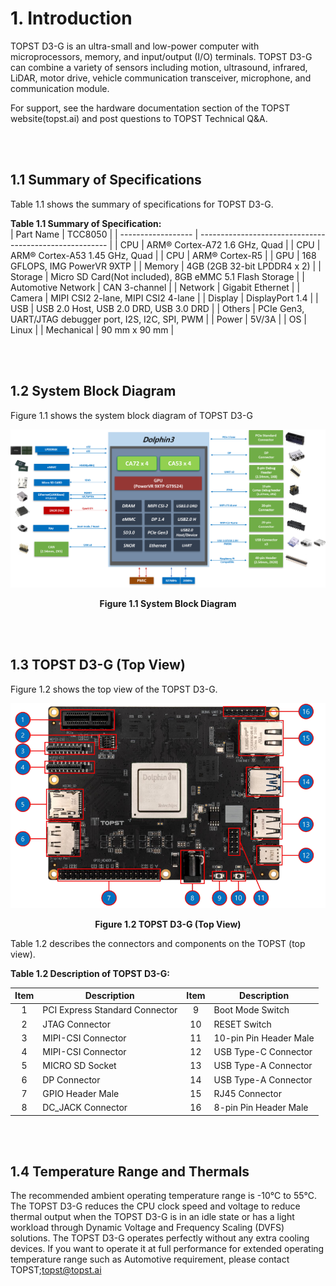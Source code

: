 # 1. Introduction


TOPST D3-G is an ultra-small and low-power computer with microprocessors, memory, and input/output (I/O) terminals. TOPST D3-G can combine a variety of sensors including motion, ultrasound, infrared, LiDAR, motor drive, vehicle communication transceiver, microphone, and communication module.  

For support, see the hardware documentation section of the TOPST website(topst.ai) and post questions to TOPST Technical Q&A.  

<br/><br/>

## 1.1 Summary of Specifications  

Table 1.1 shows the summary of specifications for TOPST D3-G.  

**Table 1.1 Summary of Specification:**  
| Part Name          | TCC8050                                                 |
| ------------------ | ------------------------------------------------------- |
| CPU                | ARM® Cortex-A72 1.6 GHz, Quad                           |
| CPU                | ARM® Cortex-A53 1.45 GHz, Quad                          |
| CPU                | ARM® Cortex-R5                                          |
| GPU                | 168 GFLOPS, IMG PowerVR 9XTP                            |
| Memory             | 4GB (2GB 32-bit LPDDR4 x 2)                             |
| Storage            | Micro SD Card(Not included), 8GB eMMC 5.1 Flash Storage |
| Automotive Network | CAN 3-channel                                           |
| Network            | Gigabit Ethernet                                        |
| Camera             | MIPI CSI2 2-lane, MIPI CSI2 4-lane                      |
| Display            | DisplayPort 1.4                                         |
| USB                | USB 2.0 Host, USB 2.0 DRD, USB 3.0 DRD                  |
| Others             | PCIe Gen3, UART/JTAG debugger port, I2S, I2C, SPI, PWM  |
| Power              | 5V/3A                                                   |
| OS                 | Linux                                                   |
| Mechanical         | 90 mm x 90 mm                                           |

<br/><br/>



## 1.2 System Block Diagram  

Figure 1.1 shows the system block diagram of TOPST D3-G
<p align="center"><img src="../../../Assets/TOPST D3-G/Hardware/1.1 D3-G System Block Diagram.png"></p>
<p align="center"><strong>Figure 1.1 System Block Diagram</strong></p>

<br/><br/>

## 1.3 TOPST D3-G (Top View)  

Figure 1.2 shows the top view of the TOPST D3-G.  
<p align="center"><img src="../../../Assets/TOPST D3-G/Hardware/1.2 TOPST D3-G(Top View).png"></p>
<p align="center"><strong>Figure 1.2 TOPST D3-G (Top View)</strong></p>

Table 1.2 describes the connectors and components on the TOPST (top view).  

**Table 1.2 Description of TOPST D3-G:**  

| Item  | Description                    | Item  | Description            |
| :---: | ------------------------------ | :---: | ---------------------- |
|   1   | PCI Express Standard Connector |   9   | Boot Mode Switch       |
|   2   | JTAG Connector                 |  10   | RESET Switch           |
|   3   | MIPI-CSI Connector             |  11   | 10-pin Pin Header Male |
|   4   | MIPI-CSI Connector             |  12   | USB Type-C Connector   |
|   5   | MICRO SD Socket                |  13   | USB Type-A Connector   |
|   6   | DP Connector                   |  14   | USB Type-A Connector   |
|   7   | GPIO Header Male               |  15   | RJ45 Connector         |
|   8   | DC_JACK Connector              |  16   | 8-pin Pin Header Male  |

<br/><br/>


## 1.4 Temperature Range and Thermals  
The recommended ambient operating temperature range is -10°C to 55°C.   
The TOPST D3-G reduces the CPU clock speed and voltage to reduce thermal output when the TOPST D3-G is in an idle state or has a light workload through Dynamic Voltage and Frequency Scaling (DVFS) solutions. The TOPST D3-G operates perfectly without any extra cooling devices. If you want to operate it at full performance for extended operating temperature range such as Automotive requirement, please contact TOPST;topst@topst.ai

<br/><br/>